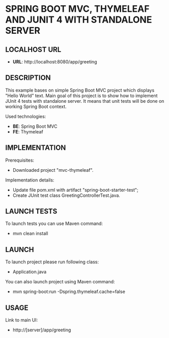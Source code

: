 SPRING BOOT MVC, THYMELEAF AND JUNIT 4 WITH STANDALONE SERVER
=============================================================


LOCALHOST URL
-------------

* **URL**: http://localhost:8080/app/greeting


DESCRIPTION
-----------

This example bases on simple Spring Boot MVC project which displays "Hello World" text. 
Main goal of this project is to show how to implement JUnit 4 tests with standalone server.
It means that unit tests will be done on working Spring Boot context.

Used technologies:
* **BE**: Spring Boot MVC
* **FE**: Thymeleaf


IMPLEMENTATION
-----------

Prerequisites:
* Downloaded project "mvc-thymeleaf".

Implementation details:
* Update file pom.xml with artifact "spring-boot-starter-test";
* Create JUnit test class GreetingControllerTest.java.


LAUNCH TESTS
------------

To launch tests you can use Maven command:
* mvn clean install
  

LAUNCH
------

To launch project please run following class: 
* Application.java

You can also launch project using Maven command:
* mvn spring-boot:run -Dspring.thymeleaf.cache=false


USAGE
-----

Link to main UI:
* http://[server]/app/greeting